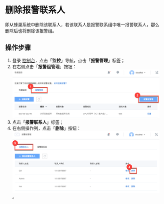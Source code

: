 # 删除报警联系人

即从蜂巢系统中删除该联系人，若该联系人是报警联系组中唯一报警联系人，那么删除后也将删除该报警组。

## 操作步骤

1. 登录 [控制台](https://c.163.com/dashboard#/m/apm/alarm/)，点击「**监控**」导航，点击「**报警管理**」标签；
2. 在右侧点击「**报警组管理**」按钮：
![](../../image/使用指南-报警组管理.png)
3. 点击「**报警联系人**」标签；
4. 在右侧操作列，点击「**删除**」按钮：
![](../../image/使用指南-报警人管理-删除报警联系人.png)。

